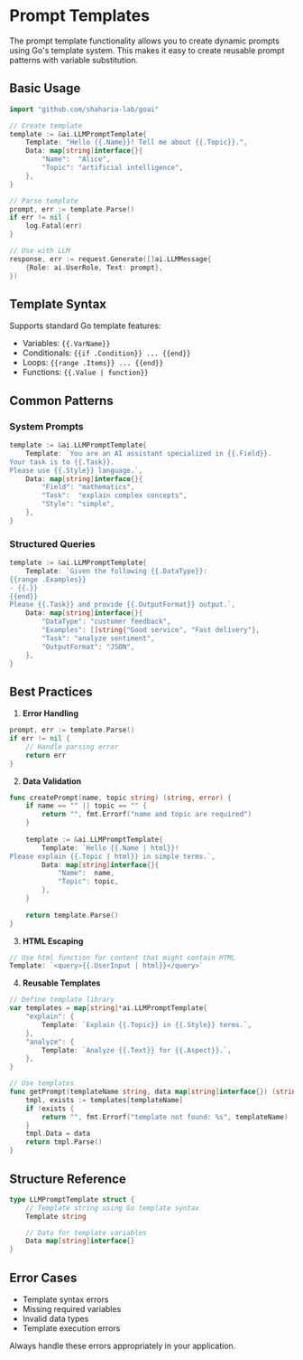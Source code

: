 # Prompt Templates

The prompt template functionality allows you to create dynamic prompts using Go's template system. This makes it easy to create reusable prompt patterns with variable substitution.

## Basic Usage

```go
import "github.com/shaharia-lab/goai"

// Create template
template := &ai.LLMPromptTemplate{
    Template: "Hello {{.Name}}! Tell me about {{.Topic}}.",
    Data: map[string]interface{}{
        "Name":  "Alice",
        "Topic": "artificial intelligence",
    },
}

// Parse template
prompt, err := template.Parse()
if err != nil {
    log.Fatal(err)
}

// Use with LLM
response, err := request.Generate([]ai.LLMMessage{
    {Role: ai.UserRole, Text: prompt},
})
```

## Template Syntax

Supports standard Go template features:
- Variables: `{{.VarName}}`
- Conditionals: `{{if .Condition}} ... {{end}}`
- Loops: `{{range .Items}} ... {{end}}`
- Functions: `{{.Value | function}}`

## Common Patterns

### System Prompts
```go
template := &ai.LLMPromptTemplate{
    Template: `You are an AI assistant specialized in {{.Field}}.
Your task is to {{.Task}}.
Please use {{.Style}} language.`,
    Data: map[string]interface{}{
        "Field": "mathematics",
        "Task":  "explain complex concepts",
        "Style": "simple",
    },
}
```

### Structured Queries
```go
template := &ai.LLMPromptTemplate{
    Template: `Given the following {{.DataType}}:
{{range .Examples}}
- {{.}}
{{end}}
Please {{.Task}} and provide {{.OutputFormat}} output.`,
    Data: map[string]interface{}{
        "DataType": "customer feedback",
        "Examples": []string{"Good service", "Fast delivery"},
        "Task": "analyze sentiment",
        "OutputFormat": "JSON",
    },
}
```

## Best Practices

1. **Error Handling**
```go
prompt, err := template.Parse()
if err != nil {
    // Handle parsing error
    return err
}
```

2. **Data Validation**
```go
func createPrompt(name, topic string) (string, error) {
    if name == "" || topic == "" {
        return "", fmt.Errorf("name and topic are required")
    }
    
    template := &ai.LLMPromptTemplate{
        Template: `Hello {{.Name | html}}!
Please explain {{.Topic | html}} in simple terms.`,
        Data: map[string]interface{}{
            "Name":  name,
            "Topic": topic,
        },
    }
    
    return template.Parse()
}
```

3. **HTML Escaping**
```go
// Use html function for content that might contain HTML
Template: `<query>{{.UserInput | html}}</query>`
```

4. **Reusable Templates**
```go
// Define template library
var templates = map[string]*ai.LLMPromptTemplate{
    "explain": {
        Template: `Explain {{.Topic}} in {{.Style}} terms.`,
    },
    "analyze": {
        Template: `Analyze {{.Text}} for {{.Aspect}}.`,
    },
}

// Use templates
func getPrompt(templateName string, data map[string]interface{}) (string, error) {
    tmpl, exists := templates[templateName]
    if !exists {
        return "", fmt.Errorf("template not found: %s", templateName)
    }
    tmpl.Data = data
    return tmpl.Parse()
}
```

## Structure Reference

```go
type LLMPromptTemplate struct {
    // Template string using Go template syntax
    Template string

    // Data for template variables
    Data map[string]interface{}
}
```

## Error Cases

- Template syntax errors
- Missing required variables
- Invalid data types
- Template execution errors

Always handle these errors appropriately in your application.